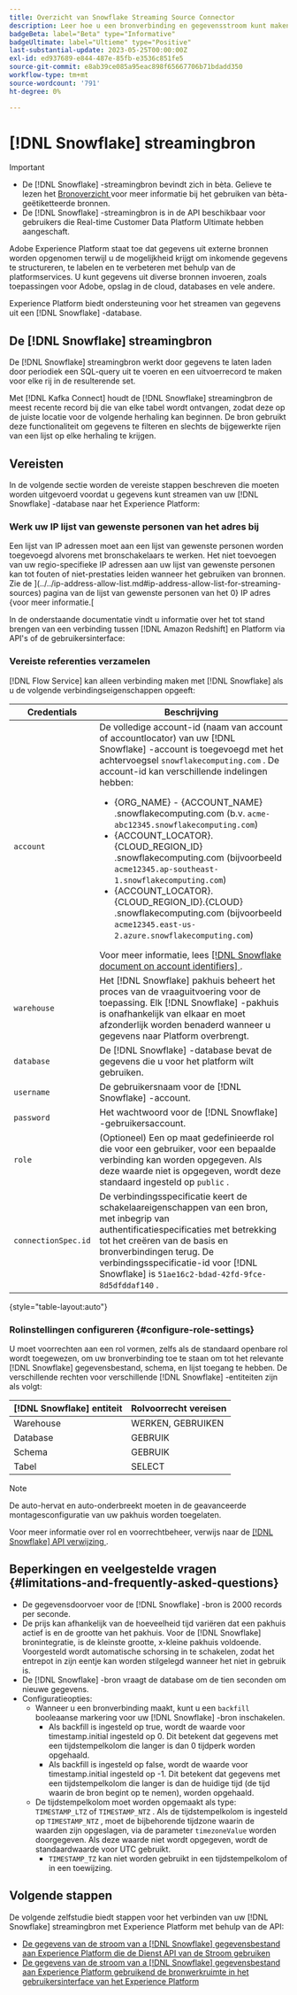```yaml
---
title: Overzicht van Snowflake Streaming Source Connector
description: Leer hoe u een bronverbinding en gegevensstroom kunt maken om streaminggegevens van uw Snowflake-instantie naar Adobe Experience Platform in te voeren
badgeBeta: label="Beta" type="Informative"
badgeUltimate: label="Ultieme" type="Positive"
last-substantial-update: 2023-05-25T00:00:00Z
exl-id: ed937689-e844-487e-85fb-e3536c851fe5
source-git-commit: e8ab39ce085a95eac898f65667706b71bdadd350
workflow-type: tm+mt
source-wordcount: '791'
ht-degree: 0%

---
```


# [!DNL Snowflake] streamingbron

>[!IMPORTANT]
>
>* De [!DNL Snowflake] -streamingbron bevindt zich in bèta. Gelieve te lezen het [ Bronoverzicht ](../../home.md#terms-and-conditions) voor meer informatie bij het gebruiken van bèta-geëtiketteerde bronnen.
>* De [!DNL Snowflake] -streamingbron is in de API beschikbaar voor gebruikers die Real-time Customer Data Platform Ultimate hebben aangeschaft.

Adobe Experience Platform staat toe dat gegevens uit externe bronnen worden opgenomen terwijl u de mogelijkheid krijgt om inkomende gegevens te structureren, te labelen en te verbeteren met behulp van de platformservices. U kunt gegevens uit diverse bronnen invoeren, zoals toepassingen voor Adobe, opslag in de cloud, databases en vele andere.

Experience Platform biedt ondersteuning voor het streamen van gegevens uit een [!DNL Snowflake] -database.

## De [!DNL Snowflake] streamingbron

De [!DNL Snowflake] streamingbron werkt door gegevens te laten laden door periodiek een SQL-query uit te voeren en een uitvoerrecord te maken voor elke rij in de resulterende set.

Met [!DNL Kafka Connect] houdt de [!DNL Snowflake] streamingbron de meest recente record bij die van elke tabel wordt ontvangen, zodat deze op de juiste locatie voor de volgende herhaling kan beginnen. De bron gebruikt deze functionaliteit om gegevens te filteren en slechts de bijgewerkte rijen van een lijst op elke herhaling te krijgen.

## Vereisten

In de volgende sectie worden de vereiste stappen beschreven die moeten worden uitgevoerd voordat u gegevens kunt streamen van uw [!DNL Snowflake] -database naar het Experience Platform:

### Werk uw IP lijst van gewenste personen van het adres bij

Een lijst van IP adressen moet aan een lijst van gewenste personen worden toegevoegd alvorens met bronschakelaars te werken. Het niet toevoegen van uw regio-specifieke IP adressen aan uw lijst van gewenste personen kan tot fouten of niet-prestaties leiden wanneer het gebruiken van bronnen. Zie de ](../../ip-address-allow-list.md#ip-address-allow-list-for-streaming-sources) pagina van de lijst van gewenste personen van het 0} IP adres {voor meer informatie.[

In de onderstaande documentatie vindt u informatie over het tot stand brengen van een verbinding tussen [!DNL Amazon Redshift] en Platform via API&#39;s of de gebruikersinterface:

### Vereiste referenties verzamelen

[!DNL Flow Service] kan alleen verbinding maken met [!DNL Snowflake] als u de volgende verbindingseigenschappen opgeeft:

| Credentials | Beschrijving |
| --- | --- |
| `account` | De volledige account-id (naam van account of accountlocator) van uw [!DNL Snowflake] -account is toegevoegd met het achtervoegsel `snowflakecomputing.com` . De account-id kan verschillende indelingen hebben: <ul><li>{ORG_NAME} - {ACCOUNT_NAME} .snowflakecomputing.com (b.v. `acme-abc12345.snowflakecomputing.com`)</li><li>{ACCOUNT_LOCATOR}.{CLOUD_REGION_ID} .snowflakecomputing.com (bijvoorbeeld `acme12345.ap-southeast-1.snowflakecomputing.com`)</li><li>{ACCOUNT_LOCATOR}.{CLOUD_REGION_ID}.{CLOUD} .snowflakecomputing.com (bijvoorbeeld `acme12345.east-us-2.azure.snowflakecomputing.com`)</li></ul> Voor meer informatie, lees [[!DNL Snowflake document on account identifiers] ](<https://docs.snowflake.com/en/user-guide/admin-account-identifier.html>). |
| `warehouse` | Het [!DNL Snowflake] pakhuis beheert het proces van de vraaguitvoering voor de toepassing. Elk [!DNL Snowflake] -pakhuis is onafhankelijk van elkaar en moet afzonderlijk worden benaderd wanneer u gegevens naar Platform overbrengt. |
| `database` | De [!DNL Snowflake] -database bevat de gegevens die u voor het platform wilt gebruiken. |
| `username` | De gebruikersnaam voor de [!DNL Snowflake] -account. |
| `password` | Het wachtwoord voor de [!DNL Snowflake] -gebruikersaccount. |
| `role` | (Optioneel) Een op maat gedefinieerde rol die voor een gebruiker, voor een bepaalde verbinding kan worden opgegeven. Als deze waarde niet is opgegeven, wordt deze standaard ingesteld op `public` . |
| `connectionSpec.id` | De verbindingsspecificatie keert de schakelaareigenschappen van een bron, met inbegrip van authentificatiespecificaties met betrekking tot het creëren van de basis en bronverbindingen terug. De verbindingsspecificatie-id voor [!DNL Snowflake] is `51ae16c2-bdad-42fd-9fce-8d5dfddaf140` . |

{style="table-layout:auto"}

### Rolinstellingen configureren {#configure-role-settings}

U moet voorrechten aan een rol vormen, zelfs als de standaard openbare rol wordt toegewezen, om uw bronverbinding toe te staan om tot het relevante [!DNL Snowflake] gegevensbestand, schema, en lijst toegang te hebben. De verschillende rechten voor verschillende [!DNL Snowflake] -entiteiten zijn als volgt:

| [!DNL Snowflake] entiteit | Rolvoorrecht vereisen |
| --- | --- |
| Warehouse | WERKEN, GEBRUIKEN |
| Database | GEBRUIK |
| Schema | GEBRUIK |
| Tabel | SELECT |

>[!NOTE]
>
>De auto-hervat en auto-onderbreekt moeten in de geavanceerde montagesconfiguratie van uw pakhuis worden toegelaten.

Voor meer informatie over rol en voorrechtbeheer, verwijs naar de [[!DNL Snowflake]  API verwijzing ](<https://docs.snowflake.com/en/sql-reference/sql/grant-privilege>).

## Beperkingen en veelgestelde vragen {#limitations-and-frequently-asked-questions}

* De gegevensdoorvoer voor de [!DNL Snowflake] -bron is 2000 records per seconde.
* De prijs kan afhankelijk van de hoeveelheid tijd variëren dat een pakhuis actief is en de grootte van het pakhuis. Voor de [!DNL Snowflake] bronintegratie, is de kleinste grootte, x-kleine pakhuis voldoende. Voorgesteld wordt automatische schorsing in te schakelen, zodat het entrepot in zijn eentje kan worden stilgelegd wanneer het niet in gebruik is.
* De [!DNL Snowflake] -bron vraagt de database om de tien seconden om nieuwe gegevens.
* Configuratieopties:
   * Wanneer u een bronverbinding maakt, kunt u een `backfill` booleaanse markering voor uw [!DNL Snowflake] -bron inschakelen.
      * Als backfill is ingesteld op true, wordt de waarde voor timestamp.initial ingesteld op 0. Dit betekent dat gegevens met een tijdstempelkolom die langer is dan 0 tijdperk worden opgehaald.
      * Als backfill is ingesteld op false, wordt de waarde voor timestamp.initial ingesteld op -1. Dit betekent dat gegevens met een tijdstempelkolom die langer is dan de huidige tijd (de tijd waarin de bron begint op te nemen), worden opgehaald.
   * De tijdstempelkolom moet worden opgemaakt als type: `TIMESTAMP_LTZ` of `TIMESTAMP_NTZ` . Als de tijdstempelkolom is ingesteld op `TIMESTAMP_NTZ` , moet de bijbehorende tijdzone waarin de waarden zijn opgeslagen, via de parameter `timezoneValue` worden doorgegeven. Als deze waarde niet wordt opgegeven, wordt de standaardwaarde voor UTC gebruikt.
      * `TIMESTAMP_TZ` kan niet worden gebruikt in een tijdstempelkolom of in een toewijzing.

## Volgende stappen

De volgende zelfstudie biedt stappen voor het verbinden van uw [!DNL Snowflake] streamingbron met Experience Platform met behulp van de API:

* [De gegevens van de stroom van a [!DNL Snowflake]  gegevensbestand aan Experience Platform die de Dienst API van de Stroom gebruiken](../../tutorials/api/create/databases/snowflake-streaming.md)
* [De gegevens van de stroom van a  [!DNL Snowflake]  gegevensbestand aan Experience Platform gebruikend de bronwerkruimte in het gebruikersinterface van het Experience Platform](../../tutorials/ui/create/databases/snowflake-streaming.md)

